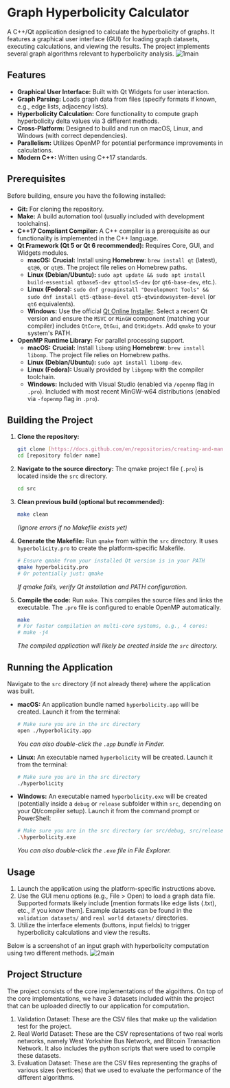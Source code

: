 # Graph Hyperbolicity Calculator

A C++/Qt application designed to calculate the hyperbolicity of graphs. It features a graphical user interface (GUI) for loading graph datasets, executing calculations, and viewing the results. The project implements several graph algorithms relevant to hyperbolicity analysis.
![1main](https://github.com/user-attachments/assets/616960aa-3e69-4892-82b9-b54a53e93e1e)


## Features

* **Graphical User Interface:** Built with Qt Widgets for user interaction.
* **Graph Parsing:** Loads graph data from files (specify formats if known, e.g., edge lists, adjacency lists).
* **Hyperbolicity Calculation:** Core functionality to compute graph hyperbolicity delta values via 3 different methods.
* **Cross-Platform:** Designed to build and run on macOS, Linux, and Windows (with correct dependencies).
* **Parallelism:** Utilizes OpenMP for potential performance improvements in calculations.
* **Modern C++:** Written using C++17 standards.

## Prerequisites

Before building, ensure you have the following installed:

* **Git:** For cloning the repository.
* **Make:** A build automation tool (usually included with development toolchains).
* **C++17 Compliant Compiler:** A C++ compiler is a prerequisite as our functionality is implemented in the C++ language.
* **Qt Framework (Qt 5 or Qt 6 recommended):** Requires Core, GUI, and Widgets modules.
    * **macOS:** **Crucial:** Install using **Homebrew**: `brew install qt` (latest), `qt@6`, or `qt@5`. The project file relies on Homebrew paths.
    * **Linux (Debian/Ubuntu):** `sudo apt update && sudo apt install build-essential qtbase5-dev qttools5-dev` (or `qt6-base-dev`, etc.).
    * **Linux (Fedora):** `sudo dnf groupinstall "Development Tools" && sudo dnf install qt5-qtbase-devel qt5-qtwindowsystem-devel` (or `qt6` equivalents).
    * **Windows:** Use the official [Qt Online Installer](https://www.qt.io/download). Select a recent Qt version and ensure the `MSVC` or `MinGW` component (matching your compiler) includes `QtCore`, `QtGui`, and `QtWidgets`. Add `qmake` to your system's PATH.
* **OpenMP Runtime Library:** For parallel processing support.
    * **macOS:** **Crucial:** Install `libomp` using **Homebrew**: `brew install libomp`. The project file relies on Homebrew paths.
    * **Linux (Debian/Ubuntu):** `sudo apt install libomp-dev`.
    * **Linux (Fedora):** Usually provided by `libgomp` with the compiler toolchain.
    * **Windows:** Included with Visual Studio (enabled via `/openmp` flag in `.pro`). Included with most recent MinGW-w64 distributions (enabled via `-fopenmp` flag in `.pro`).

## Building the Project

1.  **Clone the repository:**
    ```bash
    git clone [https://docs.github.com/en/repositories/creating-and-managing-repositories/about-repositories](https://docs.github.com/en/repositories/creating-and-managing-repositories/about-repositories)
    cd [repository folder name]
    ```

2.  **Navigate to the source directory:**
    The qmake project file (`.pro`) is located inside the `src` directory.
    ```bash
    cd src
    ```

3.  **Clean previous build (optional but recommended):**
    ```bash
    make clean
    ```
    *(Ignore errors if no Makefile exists yet)*

4.  **Generate the Makefile:**
    Run `qmake` from within the `src` directory. It uses `hyperbolicity.pro` to create the platform-specific Makefile.
    ```bash
    # Ensure qmake from your installed Qt version is in your PATH
    qmake hyperbolicity.pro
    # Or potentially just: qmake
    ```
    *If qmake fails, verify Qt installation and PATH configuration.*

5.  **Compile the code:**
    Run `make`. This compiles the source files and links the executable. The `.pro` file is configured to enable OpenMP automatically.
    ```bash
    make
    # For faster compilation on multi-core systems, e.g., 4 cores:
    # make -j4
    ```
    *The compiled application will likely be created inside the `src` directory.*

## Running the Application

Navigate to the `src` directory (if not already there) where the application was built.

* **macOS:**
    An application bundle named `hyperbolicity.app` will be created. Launch it from the terminal:
    ```bash
    # Make sure you are in the src directory
    open ./hyperbolicity.app
    ```
    *You can also double-click the `.app` bundle in Finder.*

* **Linux:**
    An executable named `hyperbolicity` will be created. Launch it from the terminal:
    ```bash
    # Make sure you are in the src directory
    ./hyperbolicity
    ```
   

* **Windows:**
    An executable named `hyperbolicity.exe` will be created (potentially inside a `debug` or `release` subfolder within `src`, depending on your Qt/compiler setup). Launch it from the command prompt or PowerShell:
    ```bash
    # Make sure you are in the src directory (or src/debug, src/release)
    .\hyperbolicity.exe
    ```
    *You can also double-click the `.exe` file in File Explorer.*

## Usage

1.  Launch the application using the platform-specific instructions above.
2.  Use the GUI menu options (e.g., File > Open) to load a graph data file. Supported formats likely include [mention formats like edge lists (.txt), etc., if you know them]. Example datasets can be found in the `validation datasets/` and `real world datasets/` directories.
3.  Utilize the interface elements (buttons, input fields) to trigger hyperbolicity calculations and view the results.

Below is a screenshot of an input graph with hyperbolicity computation using two different methods.
![2main](https://github.com/user-attachments/assets/269fe7f1-1799-4366-87d8-30492cab8bd5)


## Project Structure
The project consists of the core implementations of the algoithms. On top of the core implementations, we have 3 datasets included within the project that can be uploaded directly to our application for computation. 
1.   Validation Dataset: These are the CSV files that make up the validation test for the project.
2.   Real World Dataset: These are the CSV representations of two real worls networks, namely West Yorkshire Bus Network, and Bitcoin Transaction Network. It also includes the python scripts that were used to compile these datasets.
3.   Evaluation Dataset: These are the CSV files representing the graphs of various sizes (vertices) that we used to evaluate the performance of the different algorithms.
